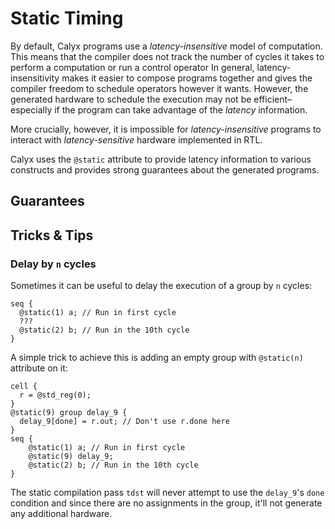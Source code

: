 # Static Timing

By default, Calyx programs use a *latency-insensitive* model of computation.
This means that the compiler does not track the number of cycles it takes to perform a computation or run a control operator
In general, latency-insensitivity makes it easier to compose programs together and gives the compiler freedom to schedule operators however it wants.
However, the generated hardware to schedule the execution may not be efficient–especially if the program can take advantage of the *latency* information.

More crucially, however, it is impossible for *latency-insensitive* programs to interact with *latency-sensitive* hardware implemented in RTL.

Calyx uses the `@static` attribute to provide latency information to various constructs and provides strong guarantees about the generated programs.

## Guarantees

## Tricks & Tips

### Delay by `n` cycles

Sometimes it can be useful to delay the execution of a group by `n` cycles:
```
seq {
  @static(1) a; // Run in first cycle
  ???
  @static(2) b; // Run in the 10th cycle
}
```

A simple trick to achieve this is adding an empty group with `@static(n)` attribute on it:
```
cell {
  r = @std_reg(0);
}
@static(9) group delay_9 {
  delay_9[done] = r.out; // Don't use r.done here
}
seq {
    @static(1) a; // Run in first cycle
    @static(9) delay_9;
    @static(2) b; // Run in the 10th cycle
}
```

The static compilation pass `tdst` will never attempt to use the `delay_9`'s `done` condition and since there are no assignments in the group, it'll not generate any additional hardware.
